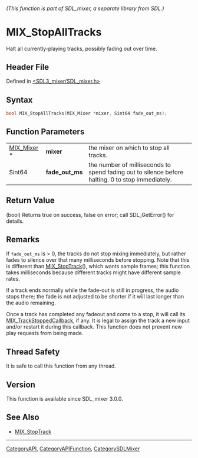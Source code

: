 ###### (This function is part of SDL_mixer, a separate library from SDL.)
# MIX_StopAllTracks

Halt all currently-playing tracks, possibly fading out over time.

## Header File

Defined in [<SDL3_mixer/SDL_mixer.h>](https://github.com/libsdl-org/SDL_mixer/blob/main/include/SDL3_mixer/SDL_mixer.h)

## Syntax

```c
bool MIX_StopAllTracks(MIX_Mixer *mixer, Sint64 fade_out_ms);
```

## Function Parameters

|                          |                 |                                                                                                  |
| ------------------------ | --------------- | ------------------------------------------------------------------------------------------------ |
| [MIX_Mixer](MIX_Mixer) * | **mixer**       | the mixer on which to stop all tracks.                                                           |
| Sint64                   | **fade_out_ms** | the number of milliseconds to spend fading out to silence before halting. 0 to stop immediately. |

## Return Value

(bool) Returns true on success, false on error; call SDL_GetError() for
details.

## Remarks

If `fade_out_ms` is > 0, the tracks do not stop mixing immediately, but
rather fades to silence over that many milliseconds before stopping. Note
that this is different than [MIX_StopTrack](MIX_StopTrack)(), which wants
sample frames; this function takes milliseconds because different tracks
might have different sample rates.

If a track ends normally while the fade-out is still in progress, the audio
stops there; the fade is not adjusted to be shorter if it will last longer
than the audio remaining.

Once a track has completed any fadeout and come to a stop, it will call its
[MIX_TrackStoppedCallback](MIX_TrackStoppedCallback), if any. It is legal
to assign the track a new input and/or restart it during this callback.
This function does not prevent new play requests from being made.

## Thread Safety

It is safe to call this function from any thread.

## Version

This function is available since SDL_mixer 3.0.0.

## See Also

- [MIX_StopTrack](MIX_StopTrack)

----
[CategoryAPI](CategoryAPI), [CategoryAPIFunction](CategoryAPIFunction), [CategorySDLMixer](CategorySDLMixer)

